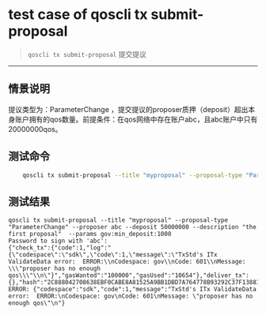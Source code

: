 # test case of qoscli tx submit-proposal

> `qoscli tx submit-proposal` 提交提议

---

## 情景说明

提议类型为：ParameterChange ，提交提议的proposer质押（deposit）超出本身账户拥有的qos数量。前提条件：在qos网络中存在账户abc，且abc账户中只有20000000qos。

## 测试命令

```bash
    qoscli tx submit-proposal --title "myproposal" --proposal-type "ParameterChange" --proposer abc --deposit 50000000 --description "the first proposal"  --params gov:min_deposit:1000
```

## 测试结果
```
qoscli tx submit-proposal --title "myproposal" --proposal-type "ParameterChange" --proposer abc --deposit 50000000 --description "the first proposal"  --params gov:min_deposit:1000
Password to sign with 'abc':
{"check_tx":{"code":1,"log":"{\"codespace\":\"sdk\",\"code\":1,\"message\":\"TxStd's ITx ValidateData error:  ERROR:\\nCodespace: gov\\nCode: 601\\nMessage: \\\"proposer has no enough qos\\\"\\n\"}","gasWanted":"100000","gasUsed":"10654"},"deliver_tx":{},"hash":"2C888042708638EBF0CABE8A81525A9BB1DBD7A764778B93292C37F13881DE40","height":"0"}
ERROR: {"codespace":"sdk","code":1,"message":"TxStd's ITx ValidateData error:  ERROR:\nCodespace: gov\nCode: 601\nMessage: \"proposer has no enough qos\"\n"}

```
